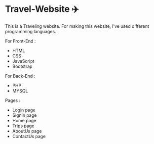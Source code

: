 # Travel-Website ✈️

This is a Traveling website.
For making this website, I've used different programming languages.

For Front-End :
* HTML
* CSS
* JavaScript
* Bootstrap

For Back-End :
* PHP
* MYSQL

Pages :
* Login page
* Signin page
* Home page
* Trips page
* AboutUs page
* ContactUs page

